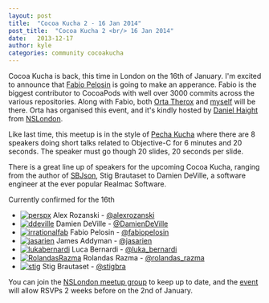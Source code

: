 ```yaml
---
layout: post
title:  "Cocoa Kucha 2 - 16 Jan 2014"
post_title:  "Cocoa Kucha 2 <br/> 16 Jan 2014"
date:   2013-12-17
author: kyle
categories: community cocoakucha
---
```


Cocoa Kucha is back, this time in London on the 16th of January. I'm excited to
announce that [Fabio Pelosin](https://twitter.com/fabiopelosin) is going to
make an apperance. Fabio is the biggest contributor to CocoaPods with well
over 3000 commits across the various repositories. Along with Fabio, both
[Orta Therox](https://twitter.com/orta) and [myself](https://twitter.com/kylefuller)
will be there. Orta has organised this event, and it's kindly hosted by
[Daniel Haight](https://twitter.com/daniel1of1) from [NSLondon](http://www.meetup.com/NSLondon/). 

<!-- more -->

Like last time, this meetup is in the style of [Pecha
Kucha](http://www.pechakucha.org/faq) where there are 8 speakers doing short
talks related to Objective-C for 6 minutes and 20 seconds. The speaker must go
though 20 slides, 20 seconds per slide.

There is a great line up of speakers for the upcoming Cocoa Kucha, ranging from
the author of [SBJson](http://cocoapods.org/?q=SBJSON), Stig Brautaset to
Damien DeVille, a software engineer at the ever popular Realmac Software.

Currently confirmed for the 16th

* [![perspx](/assets/blog_img/github_octokitty.png)](https://github.com/perspx/)  Alex Rozanski - [@alexrozanski](http://twitter.com/alexrozanski)
* [![ddeville](/assets/blog_img/github_octokitty.png)](https://github.com/ddeville/)   Damien DeVille - [@DamienDeVille](http://twitter.com/DamienDeVille)
* [![irrationalfab](/assets/blog_img/github_octokitty.png)](https://github.com/irrationalfab/)  Fabio Pelosin - [@fabiopelosin](http://twitter.com/fabiopelosin)
* [![jasarien](/assets/blog_img/github_octokitty.png)](https://github.com/jasarien/)  James Addyman - [@jasarien](http://twitter.com/jasarien)
* [![lukabernardi](/assets/blog_img/github_octokitty.png)](https://github.com/lukabernardi/)  Luca Bernardi - [@luka_bernardi](http://twitter.com/luka_bernardi)
* [![RolandasRazma](/assets/blog_img/github_octokitty.png)](https://github.com/RolandasRazma/)  Rolandas Razma - [@rolandas_razma](http://twitter.com/rolandas_razma)
* [![stig](/assets/blog_img/github_octokitty.png)](https://github.com/stig/)  Stig Brautaset -  [@stigbra](http://twitter.com/stigbra)

You can join the [NSLondon meetup group](http://www.meetup.com/NSLondon/) to
keep up to date, and the [event](http://www.meetup.com/NSLondon/events/155953132/)
will allow RSVPs 2 weeks before on the 2nd of January.

